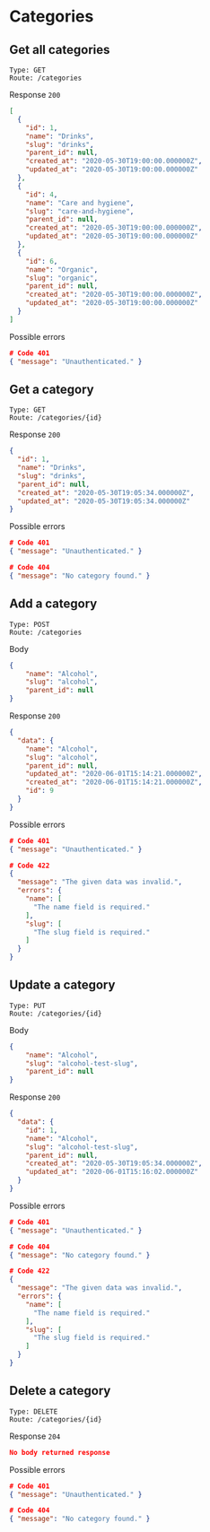 # Categories

## Get all categories

```
Type: GET
Route: /categories
```

Response `200`

```json
[
  {
    "id": 1,
    "name": "Drinks",
    "slug": "drinks",
    "parent_id": null,
    "created_at": "2020-05-30T19:00:00.000000Z",
    "updated_at": "2020-05-30T19:00:00.000000Z"
  },
  {
    "id": 4,
    "name": "Care and hygiene",
    "slug": "care-and-hygiene",
    "parent_id": null,
    "created_at": "2020-05-30T19:00:00.000000Z",
    "updated_at": "2020-05-30T19:00:00.000000Z"
  },
  {
    "id": 6,
    "name": "Organic",
    "slug": "organic",
    "parent_id": null,
    "created_at": "2020-05-30T19:00:00.000000Z",
    "updated_at": "2020-05-30T19:00:00.000000Z"
  }
]
```
Possible errors
```json
# Code 401
{ "message": "Unauthenticated." }
```

## Get a category

```
Type: GET
Route: /categories/{id}
```

Response `200`

```json
{
  "id": 1,
  "name": "Drinks",
  "slug": "drinks",
  "parent_id": null,
  "created_at": "2020-05-30T19:05:34.000000Z",
  "updated_at": "2020-05-30T19:05:34.000000Z"
}
```
Possible errors
```json
# Code 401
{ "message": "Unauthenticated." }

# Code 404
{ "message": "No category found." }
```

## Add a category

```
Type: POST
Route: /categories
```

Body
```json
{
	"name": "Alcohol",
	"slug": "alcohol",
	"parent_id": null
}
```

Response `200`

```json
{
  "data": {
    "name": "Alcohol",
    "slug": "alcohol",
    "parent_id": null,
    "updated_at": "2020-06-01T15:14:21.000000Z",
    "created_at": "2020-06-01T15:14:21.000000Z",
    "id": 9
  }
}
```
Possible errors
```json
# Code 401
{ "message": "Unauthenticated." }

# Code 422
{
  "message": "The given data was invalid.",
  "errors": {
    "name": [
      "The name field is required."
    ],
    "slug": [
      "The slug field is required."
    ]
  }
}
```

## Update a category

```
Type: PUT
Route: /categories/{id}
```

Body
```json
{
	"name": "Alcohol",
	"slug": "alcohol-test-slug",
	"parent_id": null
}
```

Response `200`

```json
{
  "data": {
    "id": 1,
    "name": "Alcohol",
    "slug": "alcohol-test-slug",
    "parent_id": null,
    "created_at": "2020-05-30T19:05:34.000000Z",
    "updated_at": "2020-06-01T15:16:02.000000Z"
  }
}
```
Possible errors
```json
# Code 401
{ "message": "Unauthenticated." }

# Code 404
{ "message": "No category found." }

# Code 422
{
  "message": "The given data was invalid.",
  "errors": {
    "name": [
      "The name field is required."
    ],
    "slug": [
      "The slug field is required."
    ]
  }
}
```

## Delete a category

```
Type: DELETE
Route: /categories/{id}
```

Response `204`

```json
No body returned response
```
Possible errors
```json
# Code 401
{ "message": "Unauthenticated." }

# Code 404
{ "message": "No category found." }
```